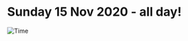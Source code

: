 # Sunday 15 Nov 2020 - all day!
![Time](https://github.com/rich-ctm/today/workflows/Time/badge.svg)

